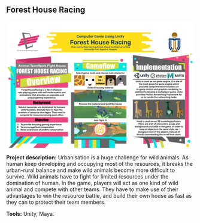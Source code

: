 ## Forest House Racing

<img src="images/FHRPoster.png?raw=true"/>

<br>

**Project description:** Urbanisation is a huge challenge for wild animals. As human keep developing and occupying most of the resources, it breaks the urban-rural balance and make wild animals become more difficult to survive. Wild animals have to fight for limited resources under the domination of human. In the game, players will act as one kind of wild animal and compete with other teams. They have to make use of their advantages to win the resource battle, and build their own house as fast as they can to protect their team members.

**Tools:** Unity, Maya.
